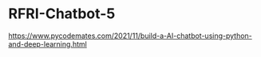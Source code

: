 # RFRI-Chatbot-5
https://www.pycodemates.com/2021/11/build-a-AI-chatbot-using-python-and-deep-learning.html
